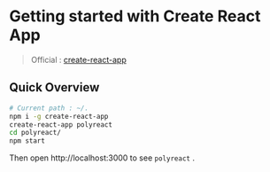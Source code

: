 # Getting started with Create React App
> Official : [create-react-app](https://github.com/facebookincubator/create-react-app)  

## Quick Overview
```bash
# Current path : ~/.
npm i -g create-react-app
create-react-app polyreact
cd polyreact/
npm start
```

Then open http://localhost:3000 to see `polyreact` .